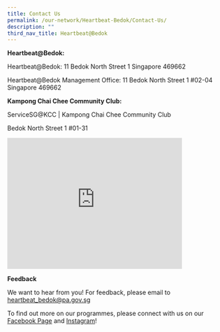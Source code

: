 ```yaml
---
title: Contact Us
permalink: /our-network/Heartbeat-Bedok/Contact-Us/
description: ""
third_nav_title: Heartbeat@Bedok
---
```

**Heartbeat@Bedok:**<br>
   
Heartbeat@Bedok: 11 Bedok North Street 1 Singapore 469662

Heartbeat@Bedok Management Office: 11 Bedok North Street 1 #02-04 Singapore 469662

**Kampong Chai Chee Community Club:**<br>
   

ServiceSG@KCC | Kampong Chai Chee Community Club

Bedok North Street 1 #01-31

<iframe src="https://www.google.com/maps/embed?pb=!1m18!1m12!1m3!1d3988.7480815123836!2d103.9300606153311!3d1.3271228620163213!2m3!1f0!2f0!3f0!3m2!1i1024!2i768!4f13.1!3m3!1m2!1s0x31da22b5431318d7%3A0x5f4287d876e4b0a8!2sHeartbeat%40Bedok%20ActiveSG%20Swimming%20Complex!5e0!3m2!1sen!2ssg!4v1656563677978!5m2!1sen!2ssg" width="400" height="300" style="border:0;" allowfullscreen="" loading="lazy" ></iframe>

**Feedback**
   

We want to hear from you! For feedback, please email to [heartbeat\_bedok@pa.gov.sg](mailto:heartbeat_bedok@pa.gov.sg)

 

To find out more on our programmes, please connect with us on our [Facebook Page](https://m.facebook.com/heartbeatbedok) and [Instagram](https://instagram.com/heartbeat_bedok?igshid=YmMyMTA2M2Y=)!